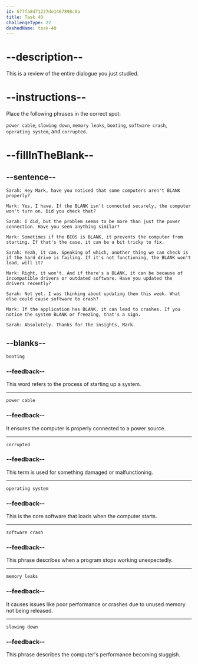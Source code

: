 ```yaml
---
id: 677fa8471227de1467898c0a
title: Task 40
challengeType: 22
dashedName: task-40
---
```


<!-- REVIEW -->

# --description--

This is a review of the entire dialogue you just studied.

# --instructions--

Place the following phrases in the correct spot:

`power cable`, `slowing down`, `memory leaks`, `booting`, `software crash`, `operating system`, and `corrupted`.

# --fillInTheBlank--

## --sentence--

`Sarah: Hey Mark, have you noticed that some computers aren't BLANK properly?`

`Mark: Yes, I have. If the BLANK isn't connected securely, the computer won't turn on. Did you check that?`

`Sarah: I did, but the problem seems to be more than just the power connection. Have you seen anything similar?`

`Mark: Sometimes if the BIOS is BLANK, it prevents the computer from starting. If that's the case, it can be a bit tricky to fix.`

`Sarah: Yeah, it can. Speaking of which, another thing we can check is if the hard drive is failing. If it's not functioning, the BLANK won't load, will it?`

`Mark: Right, it won't. And if there's a BLANK, it can be because of incompatible drivers or outdated software. Have you updated the drivers recently?`

`Sarah: Not yet. I was thinking about updating them this week. What else could cause software to crash?`

`Mark: If the application has BLANK, it can lead to crashes. If you notice the system BLANK or freezing, that's a sign.`

`Sarah: Absolutely. Thanks for the insights, Mark.`

## --blanks--

`booting`

### --feedback--

This word refers to the process of starting up a system.

---

`power cable`

### --feedback--

It ensures the computer is properly connected to a power source.

---

`corrupted`

### --feedback--

This term is used for something damaged or malfunctioning.

---

`operating system`

### --feedback--

This is the core software that loads when the computer starts.

---

`software crash`

### --feedback--

This phrase describes when a program stops working unexpectedly.

---

`memory leaks`

### --feedback--

It causes issues like poor performance or crashes due to unused memory not being released.

---

`slowing down`

### --feedback--

This phrase describes the computer's performance becoming sluggish.
